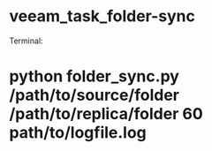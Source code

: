 # veeam_task_folder-sync

Terminal: 
# python folder_sync.py /path/to/source/folder /path/to/replica/folder 60 path/to/logfile.log

